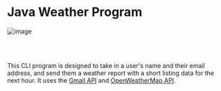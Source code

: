 # Java Weather Program

![image](https://github.com/jon-terry/JavaWeatherProgram/assets/50545626/a06b3dd5-2dfb-48ab-9ab5-8d709744f046)



</br>
</br>


                                                                                            



This CLI program is designed to take in a user's name and their email address, and send them a weather report with a short listing data for the next hour. It uses the [Gmail API](https://developers.google.com/gmail/api/guides) and [OpenWeatherMap API](https://openweathermap.org/api).
